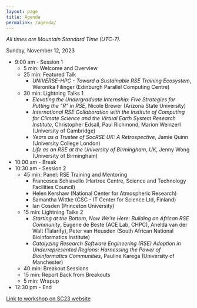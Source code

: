 ```yaml
---
layout: page
title: Agenda
permalink: /agenda/
---
```


*All times are Mountain Standard Time (UTC-7).*

Sunday, November 12, 2023

- 9:00 am - Session 1
    - 5 min:  Welcome and Overview
    - 25 min:  Featured Talk
        - _UNIVERSE-HPC - Toward a Sustainable RSE Training Ecosystem_,
    Weronika Filinger (Edinburgh Parallel Computing Centre)
    - 30 min:  Lightning Talks 1
        - _Elevating the Undergraduate Internship: Five Strategies for Putting the "R" in RSE_,
        Nicole Brewer (Arizona State University)
        - _International RSE Collaboration with the Institute of Computing for Climate Science and the Virtual Earth System Research Institute_,
        Christopher Edsall, Paul Richmond, Marion Weinzerl (University of Cambridge)
        - _Years as a Trustee of SocRSE UK: A Retrospective_,
        Jamie Quinn (University College London)
        - _Life as an RSE at the University of Birmingham, UK_,
        Jenny Wong (University of Birmingham)
- 10:00 am - Break
- 10:30 am - Session 2
    - 45 min:  Panel: RSE Training and Mentoring
        - Francesca Schiavello (Hartree Centre, Science and Technology Facilities Council)
        - Helen Kershaw (National Center for Atmospheric Research)
        - Samantha Wittke (CSC - IT Center for Science Ltd, Finland)
        - Ian Cosden (Princeton University)
    - 15 min:  Lightning Talks 2
        - _Starting at the Bottom, Now We're Here: Building an African RSE Community_,
        Eugene de Beste (ACE Lab, CHPC), Anelda van der Walt (Talarify), Peter van Heusden (South African National Bioinformatics Institute)
        - _Catalyzing Research Software Engineering (RSE) Adoption in Underrepresented Regions: Harnessing the Power of Bioinformatics Communities_,
        Pauline Karega (University of Manchester)
    - 40 min:  Breakout Sessions
    - 15 min:  Report Back from Breakouts
    - 5 min:  Wrapup
- 12:30 pm - End


[Link to workshop on SC23 website](https://sc23.supercomputing.org/presentation/?id=wksp142&sess=sess134)
